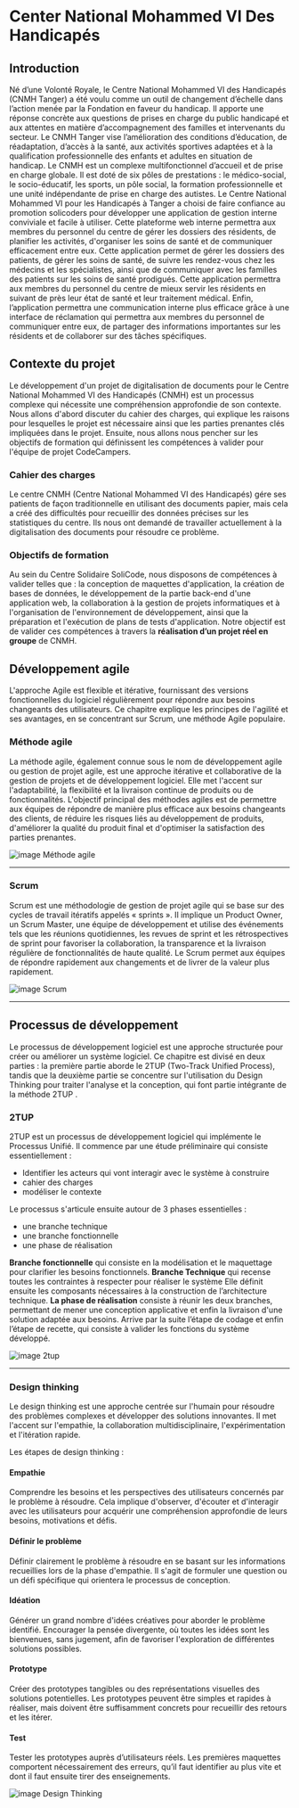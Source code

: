 # Center National Mohammed VI Des Handicapés 

## Introduction

Né d’une Volonté Royale, le Centre National Mohammed VI des Handicapés (CNMH Tanger) a été voulu comme un outil de changement d’échelle dans l’action menée par la Fondation en faveur du handicap. Il apporte une réponse concrète aux questions de prises en charge du public handicapé et aux attentes en matière d’accompagnement des familles et intervenants du secteur. 
Le CNMH Tanger vise l’amélioration des conditions d’éducation, de réadaptation, d’accès à la santé, aux activités sportives adaptées et à la qualification professionnelle des enfants et adultes en situation de handicap.
Le CNMH est un complexe multifonctionnel d’accueil et de prise en charge globale. Il est doté de six pôles de prestations : le médico-social, le socio-éducatif, les sports, un pôle social, la formation professionnelle et une unité indépendante de prise en charge des autistes.
Le Centre National Mohammed VI pour les Handicapés à Tanger a choisi de faire confiance au promotion solicoders pour développer une application de gestion interne conviviale et facile à utiliser. Cette plateforme web interne permettra aux membres du personnel du centre de gérer les dossiers des résidents, de planifier les activités, d'organiser les soins de santé et de communiquer efficacement entre eux. Cette application permet de gérer les dossiers des patients, de gérer les soins de santé, de suivre les rendez-vous chez les médecins et les spécialistes, ainsi que de communiquer avec les familles des patients sur les soins de santé prodigués. Cette application permettra aux membres du personnel du centre de mieux servir les résidents en suivant de près leur état de santé et leur traitement médical.
Enfin, l’application permettra une communication interne plus efficace grâce à une interface de réclamation qui permettra aux membres du personnel de communiquer entre eux, de partager des informations importantes sur les résidents et de collaborer sur des tâches spécifiques.



## Contexte du projet

Le développement d'un projet de digitalisation de documents pour le Centre National Mohammed VI des Handicapés (CNMH) est un processus complexe qui nécessite une compréhension approfondie de son contexte. Nous allons d'abord discuter du cahier des charges, qui explique les raisons pour lesquelles le projet est nécessaire ainsi que les parties prenantes clés impliquées dans le projet. Ensuite, nous allons nous pencher sur les objectifs de formation qui définissent les compétences à valider pour l'équipe de projet CodeCampers.

### Cahier des charges

Le centre CNMH (Centre National Mohammed VI des Handicapés) gére ses patients de façon traditionnelle en utilisant des documents papier, mais cela a créé des difficultés pour recueillir des données précises sur les statistiques du centre. Ils nous ont demandé de travailler actuellement à la digitalisation des documents pour résoudre ce problème.


### Objectifs de formation  

Au sein du Centre Solidaire SoliCode, nous disposons de compétences à valider telles que : la conception de maquettes d'application, la création de bases de données, le développement de la partie back-end d'une application web, la collaboration à la gestion de projets informatiques et à l'organisation de l'environnement de développement, ainsi que la préparation et l'exécution de plans de tests d'application. Notre objectif est de valider ces compétences à travers la **réalisation d’un projet réel en groupe** de  CNMH.


## Développement agile

L'approche Agile est flexible et itérative, fournissant des versions fonctionnelles du logiciel régulièrement pour répondre aux besoins changeants des utilisateurs.
Ce chapitre explique les principes de l'agilité et ses avantages, en se concentrant sur Scrum, une méthode Agile populaire.

### Méthode agile

La méthode agile, également connue sous le nom de développement agile ou gestion de projet agile, est une approche itérative et collaborative de la gestion de projets et de développement logiciel. Elle met l'accent sur l'adaptabilité, la flexibilité et la livraison continue de produits ou de fonctionnalités.
L'objectif principal des méthodes agiles est de permettre aux équipes de répondre de manière plus efficace aux besoins changeants des clients, de réduire les risques liés au développement de produits,  d'améliorer la qualité du produit final et d'optimiser la satisfaction des parties prenantes.

![image Méthode agile](https://etcdigital.fr/wp-content/uploads/2022/01/MicrosoftTeams-image-10.jpg)
___

### Scrum 

Scrum est une méthodologie de gestion de projet agile qui se base sur des cycles de travail itératifs appelés « sprints ». Il implique un Product Owner, un Scrum Master, une équipe de développement et utilise des événements tels que les réunions quotidiennes, les revues de sprint et les rétrospectives de sprint pour favoriser la collaboration, la transparence et la livraison régulière de fonctionnalités de haute qualité. Le Scrum permet aux équipes de répondre rapidement aux changements et de livrer de la valeur plus rapidement. 

<!-- img Scrum  -->
![image Scrum](https://www.pm-partners.com.au/wp-content/uploads/2021/06/blog-scrum-process-opt.jpg)

___

## Processus de développement

Le processus de développement logiciel est une approche structurée pour créer ou améliorer un système logiciel.
 Ce chapitre est divisé en deux parties : la première partie aborde le 2TUP (Two-Track Unified Process), tandis que la deuxième partie se concentre sur l'utilisation du Design Thinking pour traiter l'analyse et la conception, qui font partie intégrante de la méthode 2TUP .


### 2TUP

2TUP est un processus de développement logiciel qui implémente le Processus Unifié.
Il commence par une étude préliminaire qui consiste essentiellement :
- Identifier les acteurs qui vont interagir avec le système à construire
- cahier des charges 
- modéliser le contexte

Le processus s'articule ensuite autour de 3 phases essentielles :
- une branche technique
- une branche fonctionnelle
- une phase de réalisation

**Branche fonctionnelle** qui consiste en la modélisation et le maquettage pour clarifier les besoins fonctionnels.
**Branche Technique** qui recense toutes les contraintes à respecter pour réaliser le système Elle définit ensuite les composants nécessaires à la construction de l’architecture technique.
**La phase de réalisation** consiste à réunir les deux branches, permettant de mener une conception applicative et enfin la livraison d'une solution adaptée aux besoins. Arrive par la suite l’étape de codage et enfin l’étape de recette, qui consiste à valider les fonctions du système développé.

<!-- img 2tup -->
![image 2tup](https://www.researchgate.net/publication/303497462/figure/fig6/AS:556507492487174@1509693133373/La-methode-2TUP-6.png)

___

### Design thinking

Le design thinking est une approche centrée sur l'humain pour résoudre des problèmes complexes et développer des solutions innovantes. Il met l'accent sur l'empathie, la collaboration multidisciplinaire, l'expérimentation et l'itération rapide.

Les étapes de design thinking : 

#### Empathie
Comprendre les besoins et les perspectives des utilisateurs concernés par le problème à résoudre. Cela implique d'observer, d'écouter et d'interagir avec les utilisateurs pour acquérir une compréhension approfondie de leurs besoins, motivations et défis.
#### Définir le problème
Définir clairement le problème à résoudre en se basant sur les informations recueillies lors de la phase d'empathie. Il s'agit de formuler une question ou un défi spécifique qui orientera le processus de conception.
#### Idéation
Générer un grand nombre d'idées créatives pour aborder le problème identifié. Encourager la pensée divergente, où toutes les idées sont les bienvenues, sans jugement, afin de favoriser l'exploration de différentes solutions possibles.
#### Prototype 
Créer des prototypes tangibles ou des représentations visuelles des solutions potentielles. Les prototypes peuvent être simples et rapides à réaliser, mais doivent être suffisamment concrets pour recueillir des retours et les itérer.
#### Test
Tester les prototypes auprès d’utilisateurs réels. Les premières maquettes comportent nécessairement des erreurs, qu’il faut identifier au plus vite et dont il faut ensuite tirer des enseignements.

![image Design Thinking](https://media.nngroup.com/media/editor/2016/07/25/designthinking_illustration_final2-02.png)